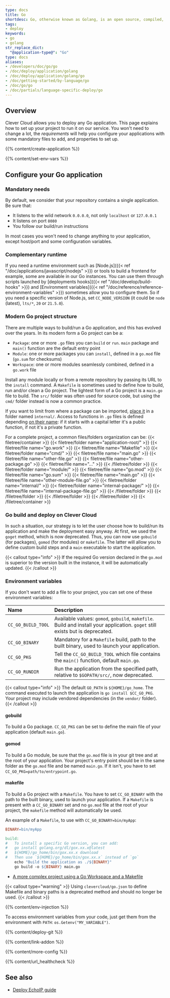 ```yaml
---
type: docs
title: Go
shortdesc: Go, otherwise known as Golang, is an open source, compiled, garbage-collected, concurrent system programming language.
tags:
- deploy
keywords:
- go
- golang
str_replace_dict:
  "@application-type@": "Go"
type: docs
aliases:
- /developers/doc/go/go
- /doc/deploy/application/golang
- /doc/deploy/application/golang/go
- /doc/getting-started/by-language/go
- /doc/go/go
- /doc/partials/language-specific-deploy/go
---
```


## Overview

Clever Cloud allows you to deploy any Go application. This page explains how to set up your project to run it on our service. You won't need to change a lot, the *requirements* will help you configure your applications with some mandatory files to add, and properties to set up.

{{% content/create-application %}}

{{% content/set-env-vars %}}

## Configure your Go application

### Mandatory needs

By default, we consider that your repository contains a single application. Be sure that:
* It listens to the wild network `0.0.0.0`, not only `localhost` or `127.0.0.1`
* It listens on port `8080`
* You follow our build/run instructions

In most cases you won't need to change anything to your application, except host/port and some configuration variables.

### Complementary runtime

If you need a runtime environment such as [Node.js]({{< ref "/doc/applications/javascript/nodejs" >}}) or tools to build a frontend for example, some are available in our Go instances. You can use them through scripts launched by [deployments hooks]({{< ref "/doc/develop/build-hooks" >}}) and [Environment variables]({{< ref "/doc/reference/reference-environment-variables" >}}) sometimes allow you to configure them. So if you need a specific version of Node.js, set `CC_NODE_VERSION` (it could be `node` (latest), `lts/*`, `20` or `21.5.0`).

### Modern Go project structure

There are multiple ways to build/run a Go application, and this has evolved over the years. In its modern form a Go project can be a:
- `Package`: one or more `.go` files you can `build` or `run`. `main` package and `main()` function are the default entry point
- `Module`: one or more packages you can `install`, defined in a `go.mod` file (`go.sum` for checksums)
- `Workspace`: one or more modules seamlessly combined, defined in a `go.work` file

Install any module locally or from a remote repository by passing its URL to the `install` command. A `Makefile` is sometimes used to define how to build, run and/or clean a Go project. The lightest form of a Go project is a `main.go` file to build. The `src/` folder was often used for source code, but using the `cmd/` folder instead is now a common practice.

If you want to limit from where a package can be imported, [place it](https://docs.google.com/document/d/1e8kOo3r51b2BWtTs_1uADIA5djfXhPT36s6eHVRIvaU/edit) in a folder named `ìnternal/`. Access to functions in `.go` files is defined depending [on their name](https://go.dev/tour/basics/3): if it starts with a capital letter it's a public function, if not it's a private function.

For a complete project, a common files/folders organization can be:
{{< filetree/container >}}
  {{< filetree/folder name="application-root/" >}}
    {{< filetree/file name="go.work" >}}
    {{< filetree/file name="Makefile" >}}
    {{< filetree/folder name="cmd/" >}}
      {{< filetree/file name="main.go" >}}
      {{< filetree/file name="other-file.go" >}}
      {{< filetree/file name="other-package.go" >}}
      {{< filetree/file name="…" >}}
    {{< /filetree/folder >}}
        {{< filetree/folder name="module/" >}}
          {{< filetree/file name="go.mod" >}}
          {{< filetree/file name="go.sum" >}}
          {{< filetree/file name="main.go" >}}
          {{< filetree/file name="other-module-file.go" >}}
            {{< filetree/folder name="internal/" >}}
              {{< filetree/folder name="internal-package/" >}}
                {{< filetree/file name="internal-package-file.go" >}}
              {{< /filetree/folder >}}
            {{< /filetree/folder >}}
      {{< /filetree/folder >}}
  {{< /filetree/folder >}}
{{< /filetree/container >}}

### Go build and deploy on Clever Cloud

In such a situation, our strategy is to let the user choose how to build/run its application and make the deployment easy anyway. At first, we used the `goget` method, which is now deprecated. Thus, you can now use `gobuild` (for packages), `gomod` (for modules) or `makefile`. The latter will allow you to define custom build steps and a `main` executable to start the application.

{{< callout type="info" >}}
  If the required Go version declared in the `go.mod` is superior to the version built in the instance, it will be automatically updated.
{{< /callout >}}

### Environment variables

If you don't want to add a file to your project, you can set one of these environment variables:

| Name | Description |
| :------- | :---- |
| `CC_GO_BUILD_TOOL` | Available values: `gomod`, `gobuild`, `makefile`. Build and install your application. `goget` still exists but is deprecated. |
| `CC_GO_BINARY` | Mandatory for a `Makefile` build, path to the built binary, used to launch your application. |
| `CC_GO_PKG` | Tell the `CC_GO_BUILD_TOOL` which file contains the `main()` function, default `main.go`. |
| `CC_GO_RUNDIR` | Run the application from the specified path, relative to `$GOPATH/src/`, now deprecated. |

{{< callout type="info" >}}
  The default `GO_PATH` is `${HOME}/go_home`.
  The command executed to launch the application is `go install $CC_GO_PKG`. \
  Your project may include vendored dependencies (in the `vendor/` folder).
{{< /callout >}}

#### gobuild

To build a Go package. `CC_GO_PKG` can be set to define the main file of your application (default `main.go`).

#### gomod

To build a Go module, be sure that the `go.mod` file is in your git tree and at the root of your application. Your project's entry point should be in the same folder as the `go.mod` file and be named `main.go`. If it isn't, you have to set `CC_GO_PKG=path/to/entrypoint.go`.

#### makefile

To build a Go project with a `Makefile`. You have to set `CC_GO_BINARY` with the path to the built binary, used to launch your application. If a `Makefile` is present with a `CC_GO_BINARY` set and no `go.mod` file at the root of your project, the `makefile` method will automatically be used.

An example of a `Makefile`, to use with `CC_GO_BINARY=bin/myApp`:

```Makefile {filename="Makefile"}
BINARY=bin/myApp

build:
#	To install a specific Go version, you can add:
#	go install golang.org/dl/gox.xx.x@latest
#	${HOME}/go_home/bin/gox.xx.x download
#	Then use `${HOME}/go_home/bin/gox.xx.x` instead of `go`
	echo "Build the application as ./${BINARY}"
	go build -o ${BINARY} main.go
```

- [A more complex project using a Go Workspace and a Makefile](https://github.com/CleverCloud/go-workspaces)

{{< callout type="warning" >}}
  Using `clevercloud/go.json` to define Makefile and binary paths is a deprecated method and should no longer be used.
{{< /callout >}}

 {{% content/env-injection %}}

To access environment variables from your code, just get them from the environment with `PATH`: `os.Getenv("MY_VARIABLE")`.

{{% content/deploy-git %}}

{{% content/link-addon %}}

{{% content/more-config %}}

{{% content/url_healthcheck %}}

## See also

* [Deploy EchoIP guide](../../../guides/go-echoip/)
